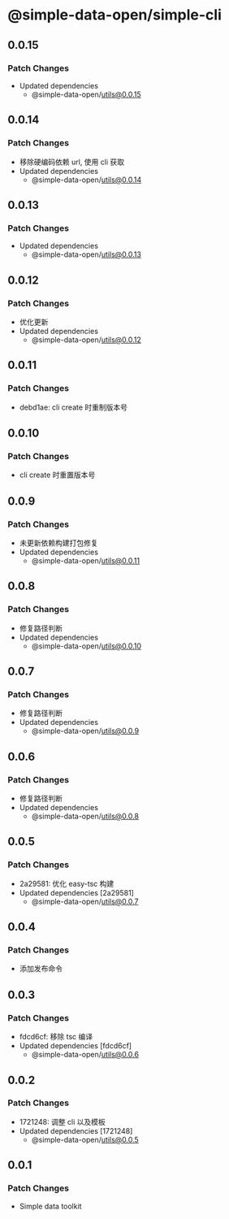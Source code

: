 # @simple-data-open/simple-cli

## 0.0.15

### Patch Changes

- Updated dependencies
  - @simple-data-open/utils@0.0.15

## 0.0.14

### Patch Changes

- 移除硬编码依赖 url, 使用 cli 获取
- Updated dependencies
  - @simple-data-open/utils@0.0.14

## 0.0.13

### Patch Changes

- Updated dependencies
  - @simple-data-open/utils@0.0.13

## 0.0.12

### Patch Changes

- 优化更新
- Updated dependencies
  - @simple-data-open/utils@0.0.12

## 0.0.11

### Patch Changes

- debd1ae: cli create 时重制版本号

## 0.0.10

### Patch Changes

- cli create 时重置版本号

## 0.0.9

### Patch Changes

- 未更新依赖构建打包修复
- Updated dependencies
  - @simple-data-open/utils@0.0.11

## 0.0.8

### Patch Changes

- 修复路径判断
- Updated dependencies
  - @simple-data-open/utils@0.0.10

## 0.0.7

### Patch Changes

- 修复路径判断
- Updated dependencies
  - @simple-data-open/utils@0.0.9

## 0.0.6

### Patch Changes

- 修复路径判断
- Updated dependencies
  - @simple-data-open/utils@0.0.8

## 0.0.5

### Patch Changes

- 2a29581: 优化 easy-tsc 构建
- Updated dependencies [2a29581]
  - @simple-data-open/utils@0.0.7

## 0.0.4

### Patch Changes

- 添加发布命令

## 0.0.3

### Patch Changes

- fdcd6cf: 移除 tsc 编译
- Updated dependencies [fdcd6cf]
  - @simple-data-open/utils@0.0.6

## 0.0.2

### Patch Changes

- 1721248: 调整 cli 以及模板
- Updated dependencies [1721248]
  - @simple-data-open/utils@0.0.5

## 0.0.1

### Patch Changes

- Simple data toolkit
